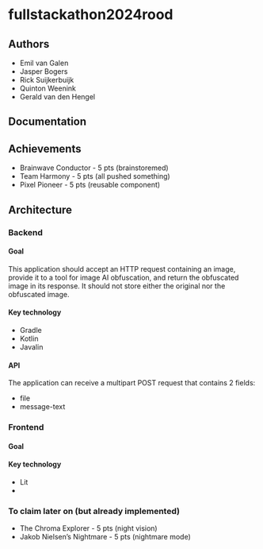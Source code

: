 # fullstackathon2024rood

## Authors

- Emil van Galen
- Jasper Bogers
- Rick Suijkerbuijk
- Quinton Weenink
- Gerald van den Hengel

## Documentation

## Achievements

- Brainwave Conductor - 5 pts (brainstoremed)
- Team Harmony - 5 pts (all pushed something)
- Pixel Pioneer - 5 pts (reusable component)

## Architecture

### Backend

#### Goal
This application should accept an HTTP request containing an image, provide it to a tool for image AI obfuscation, and
return the obfuscated image in its response. It should not store either the original nor the obfuscated image.

#### Key technology
* Gradle
* Kotlin
* Javalin

#### API
The application can receive a multipart POST request that contains 2 fields:
- file
- message-text

### Frontend

#### Goal

#### Key technology
* Lit
* 

### To claim later on (but already implemented)
- The Chroma Explorer - 5 pts (night vision)
- Jakob Nielsen’s Nightmare - 5 pts (nightmare mode)


